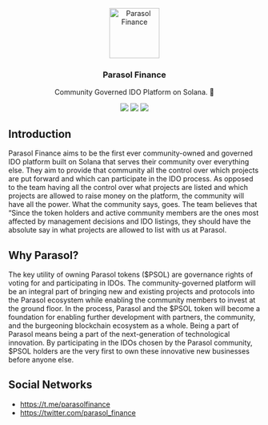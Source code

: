 <p align="center">
  <p align="center">
    <img src="https://raw.githubusercontent.com/parasol-finance/application/master/public/icon.png?token=GHSAT0AAAAAABRWX5FDCZEPMQHDTE45EEZQYQPO25A" height="100" alt="Parasol Finance" />
  </p>
  <h3 align="center">
    Parasol Finance
  </h3>
  <p align="center">
    Community Governed IDO Platform on Solana. 🚀
  </p>
  <p align="center">
    <!--<a href="https://github.com/parasol-finance/application/actions?workflow=Build"><img src="https://github.com/parasol-finance/application/workflows/Build/badge.svg" /></a>-->
    <img src="https://img.shields.io/badge/TypeScript-007ACC?logo=typescript&logoColor=white" />
    <a href="https://www.rust-lang.org/"><img src="https://img.shields.io/badge/Made%20With-NextJS-CCCCCC" /></a>
    <a href="https://t.me/parasolfinance"><img src="https://img.shields.io/badge/Telegram-Channel-0088cc" /></a>
  </p>
</p>

## Introduction

Parasol Finance aims to be the first ever community-owned and governed IDO platform built on Solana that serves their community over everything else. They aim to provide that community all the control over which projects are put forward and which can participate in the IDO process. As opposed to the team having all the control over what projects are listed and which projects are allowed to raise money on the platform, the community will have all the power. What the community says, goes. The team believes that “Since the token holders and active community members are the ones most affected by management decisions and IDO listings, they should have the absolute say in what projects are allowed to list with us at Parasol.


## Why Parasol?

The key utility of owning Parasol tokens ($PSOL) are governance rights of voting for and participating in IDOs. The community-governed platform will be an integral part of bringing new and existing projects and protocols into the Parasol ecosystem while enabling the community members to invest at the ground floor. In the process, Parasol and the $PSOL token will become a foundation for enabling further development with partners, the community, and the burgeoning blockchain ecosystem as a whole.
Being a part of Parasol means being a part of the next-generation of technological innovation. By participating in the IDOs chosen by the Parasol community, $PSOL holders are the very first to own these innovative new businesses before anyone else.

## Social Networks

- https://t.me/parasolfinance
- https://twitter.com/parasol_finance
